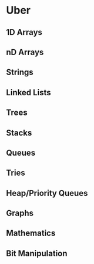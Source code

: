 # Uber

## 1D Arrays

## nD Arrays

## Strings

## Linked Lists

## Trees

## Stacks

## Queues

## Tries

## Heap/Priority Queues

## Graphs

## Mathematics

## Bit Manipulation





